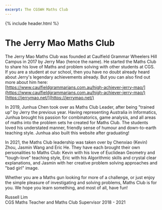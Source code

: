 ```yaml
---
excerpt: The CGSWH Maths Club
---
```

{% include header.html %}

# The Jerry Mao Maths Club 

The Jerry Mao Maths Club was founded at Caulfield Grammar Wheelers Hill Campus in 2017 by Jerry Mao (hence the name). He started the Maths Club to share his love of Maths and problem solving with other students at CGS. If you are a student at our school, then you have no doubt already heard about Jerry's legendary achievements already. But you can also find out more about him here:  
[https://www.caulfieldgrammarians.com.au/high-achiever-jerry-mao/](https://www.caulfieldgrammarians.com.au/high-achiever-jerry-mao/)   
[https://jerrymao.net/](https://jerrymao.net/)

In 2019, Junhua Chen took over as Maths Club Leader, after being "trained up" by Jerry the previous year. Having representing Australia in Informatics, Junhua brought his passion for combinatorics, game analysis, and all areas of maths into the problem sets he created for Maths Club. The students loved his understated manner, friendly sense of humour and down-to-earth teaching style. Junhua also built this website after graduating!

In 2021, the Maths Club leadership was taken over by Chenxiao (Kevin) Zhou, Jasmin Wang and Eric He. They have each brought their own personalities to Maths Club: Kevin with his love of Euclidean Geometry and "tough-love" teaching style, Eric with his Algorithmic skills and crystal clear explanations, and Jasmin with her creative problem solving approaches and "bad girl" image.

Whether you are a Maths gun looking for more of a challenge, or just enjoy the simple pleasure of investigating and solving problems, Maths Club is for you. We hope you learn something, and most of all, have fun!

Russell Lim  
CGS Maths Teacher and Maths Club Supervisor
2018 - 2021
